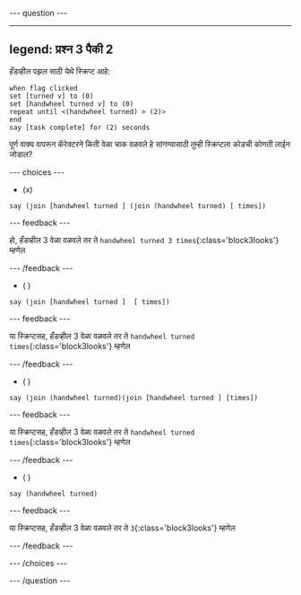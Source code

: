 
--- question ---

---
legend: प्रश्न 3 पैकी 2
---

हँडव्हील पझल साठी येथे स्क्रिप्ट आहे:

```blocks3
when flag clicked
set [turned v] to (0)
set [handwheel turned v] to (0)
repeat until <(handwheel turned) > (2)>
end
say [task complete] for (2) seconds
```

पूर्ण वाक्य वापरून कॅरेक्टरने किती वेळा चाक वळवले हे सांगण्यासाठी तुम्ही स्क्रिप्टला कोडची कोणती लाईन जोडाल?

--- choices ---

- (x)

```blocks3
say (join [handwheel turned ] (join (handwheel turned) [ times])
```

  --- feedback ---

हो, हँडव्हील 3 वेळा वळवले तर ते `handwheel turned 3 times`{:class='block3looks'} म्हणेल

  --- /feedback ---

- ( )

```blocks3
say (join [handwheel turned ]  [ times])
```

  --- feedback ---

या स्क्रिप्टसह, हँडव्हील 3 वेळा वळवले तर ते `handwheel turned times`{:class='block3looks'} म्हणेल

  --- /feedback ---

- ( )

```blocks3
say (join (handwheel turned)(join [handwheel turned ] [times])
```

  --- feedback ---

या स्क्रिप्टसह, हँडव्हील 3 वेळा वळवले तर ते `handwheel turned times`{:class='block3looks'} म्हणेल

  --- /feedback ---

- ( )

```blocks3
say (handwheel turned)
```
  --- feedback ---

या स्क्रिप्टसह, हँडव्हील 3 वेळा वळवले तर ते `3`{:class='block3looks'} म्हणेल

  --- /feedback ---

--- /choices ---

--- /question ---
